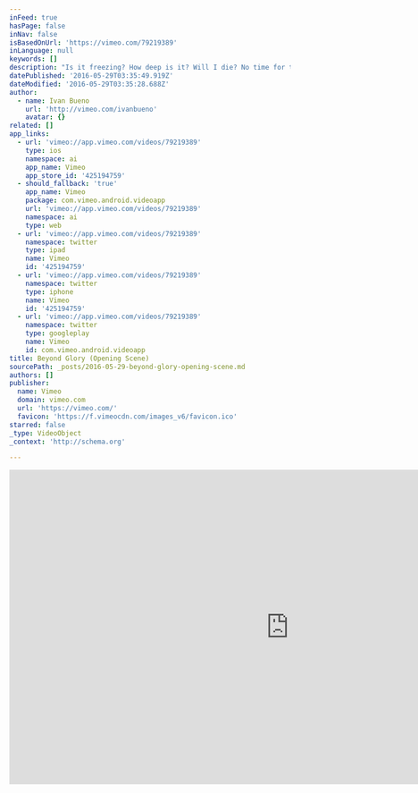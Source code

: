```yaml
---
inFeed: true
hasPage: false
inNav: false
isBasedOnUrl: 'https://vimeo.com/79219389'
inLanguage: null
keywords: []
description: "Is it freezing? How deep is it? Will I die? No time for those questions when you're head-first in mid-air, gravity pulling you down towards the abyss."
datePublished: '2016-05-29T03:35:49.919Z'
dateModified: '2016-05-29T03:35:28.688Z'
author:
  - name: Ivan Bueno
    url: 'http://vimeo.com/ivanbueno'
    avatar: {}
related: []
app_links:
  - url: 'vimeo://app.vimeo.com/videos/79219389'
    type: ios
    namespace: ai
    app_name: Vimeo
    app_store_id: '425194759'
  - should_fallback: 'true'
    app_name: Vimeo
    package: com.vimeo.android.videoapp
    url: 'vimeo://app.vimeo.com/videos/79219389'
    namespace: ai
    type: web
  - url: 'vimeo://app.vimeo.com/videos/79219389'
    namespace: twitter
    type: ipad
    name: Vimeo
    id: '425194759'
  - url: 'vimeo://app.vimeo.com/videos/79219389'
    namespace: twitter
    type: iphone
    name: Vimeo
    id: '425194759'
  - url: 'vimeo://app.vimeo.com/videos/79219389'
    namespace: twitter
    type: googleplay
    name: Vimeo
    id: com.vimeo.android.videoapp
title: Beyond Glory (Opening Scene)
sourcePath: _posts/2016-05-29-beyond-glory-opening-scene.md
authors: []
publisher:
  name: Vimeo
  domain: vimeo.com
  url: 'https://vimeo.com/'
  favicon: 'https://f.vimeocdn.com/images_v6/favicon.ico'
starred: false
_type: VideoObject
_context: 'http://schema.org'

---
```

<iframe src="https://cdn.embedly.com/widgets/media.html?src=https%3A%2F%2Fplayer.vimeo.com%2Fvideo%2F79219389&amp;url=https%3A%2F%2Fvimeo.com%2F79219389&amp;image=http%3A%2F%2Fi.vimeocdn.com%2Fvideo%2F454856047_1280.jpg&amp;key=b7d04c9b404c499eba89ee7072e1c4f7&amp;type=text%2Fhtml&amp;schema=vimeo" width="1000" height="563" scrolling="no" frameborder="0" allowfullscreen="" style=""></iframe>
